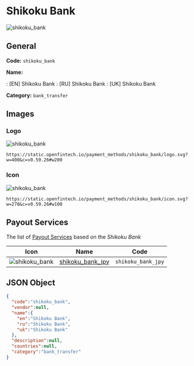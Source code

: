 
# Shikoku Bank 
![shikoku_bank](https://static.openfintech.io/payment_methods/shikoku_bank/logo.svg?w=400&c=v0.59.26#w200)  

## General 
**Code:** `shikoku_bank` 
 
**Name:** 
 
:	[EN] Shikoku Bank 
:	[RU] Shikoku Bank 
:	[UK] Shikoku Bank 
 
**Category:** `bank_transfer` 
 

## Images 

### Logo 
![shikoku_bank](https://static.openfintech.io/payment_methods/shikoku_bank/logo.svg?w=400&c=v0.59.26#w200)  

```
https://static.openfintech.io/payment_methods/shikoku_bank/logo.svg?w=400&c=v0.59.26#w200
```  

### Icon 
![shikoku_bank](https://static.openfintech.io/payment_methods/shikoku_bank/icon.svg?w=278&c=v0.59.26#w100)  

```
https://static.openfintech.io/payment_methods/shikoku_bank/icon.svg?w=278&c=v0.59.26#w100
```  

## Payout Services 
 
The list of [Payout Services](/payout-services/) based on the _Shikoku Bank_ 

|Icon|Name|Code| 
|:---:|:---:|:---:| 
|![shikoku_bank](https://static.openfintech.io/payout_methods/shikoku_bank/icon.svg?w=278&c=v0.59.26#w40) |[shikoku_bank_jpy](/payout-services/shikoku_bank_jpy/)|`shikoku_bank_jpy`| 
 

## JSON Object 

```json
{
  "code":"shikoku_bank",
  "vendor":null,
  "name":{
    "en":"Shikoku Bank",
    "ru":"Shikoku Bank",
    "uk":"Shikoku Bank"
  },
  "description":null,
  "countries":null,
  "category":"bank_transfer"
}
```  
